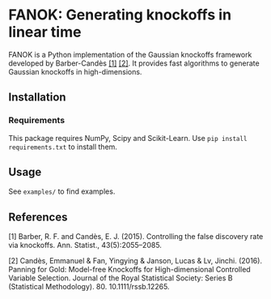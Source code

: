 # FANOK: Generating knockoffs in linear time

FANOK is a Python implementation of the Gaussian knockoffs framework
developed by Barber-Candès [[1]](#1) [[2]](#2).
It provides fast algorithms to generate Gaussian knockoffs in high-dimensions.

## Installation

### Requirements

This package requires NumPy, Scipy and Scikit-Learn.
Use `pip install requirements.txt` to install them.

## Usage

See `examples/` to find examples.

## References

<a id="1">[1]</a>
Barber, R. F. and Candès, E. J. (2015).
Controlling the false discovery rate via knockoffs.
Ann. Statist., 43(5):2055–2085.

<a id="2">[2]</a>
Candès, Emmanuel & Fan, Yingying & Janson, Lucas & Lv, Jinchi. (2016).
Panning for Gold: Model-free Knockoffs for High-dimensional Controlled Variable Selection.
Journal of the Royal Statistical Society: Series B (Statistical Methodology).
80\. 10.1111/rssb.12265. 
